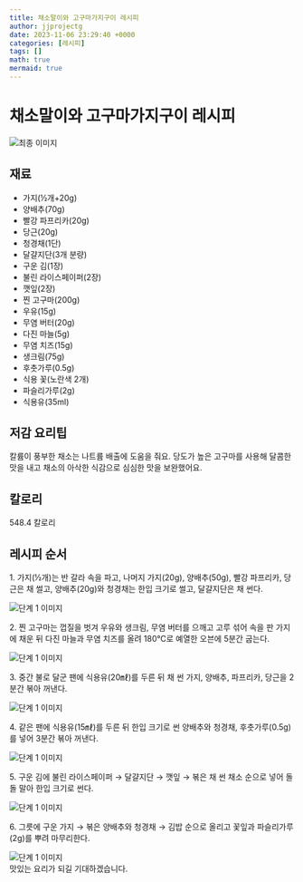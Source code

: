 ```yaml
---
title: 채소말이와 고구마가지구이 레시피
author: jjprojectg
date: 2023-11-06 23:29:40 +0000
categories: [레시피]
tags: []
math: true
mermaid: true
---
```

<meta name="og:type" content="website" />
<meta charset="UTF-8">
<div class="header">
<h1>채소말이와 고구마가지구이 레시피</h1>
</div>

<div class="container my-4">
<div class="row">
<div class="col-12 col-md-6">
<div class="recipe-image">
<img src="http://www.foodsafetykorea.go.kr/uploadimg/20210310/20210310023755_1615354675351.jpg" class="step-image" alt="최종 이미지">
</div>
</div>
<div class="col-12 col-md-6">
<div class="ingredients">
<h2>재료</h2>
<ul class='card'>
<li> 가지(½개+20g) </li>
<li>  양배추(70g) </li>
<li>  빨강 파프리카(20g) </li>
<li>  당근(20g) </li>
<li>  청경채(1단) </li>
<li>  달걀지단(3개 분량) </li>
<li>  구운 김(1장) </li>
<li>  불린 라이스페이퍼(2장) </li>
<li>  깻잎(2장) </li>
<li>  찐 고구마(200g) </li>
<li>  우유(15g) </li>
<li>  무염 버터(20g) </li>
<li>  다진 마늘(5g) </li>
<li>  무염 치즈(15g) </li>
<li>  생크림(75g) </li>
<li>  후춧가루(0.5g) </li>
<li>  식용 꽃(노란색 2개) </li>
<li>  파슬리가루(2g) </li>
<li>  식용유(35ml) </li>

</ul>
</div>
</div>
<div class="col-12 col-md-6">
<div class="ingredients">
<h2>저감 요리팁</h2>
<div class='card'> 
<p >
칼륨이 풍부한 채소는 나트륨 배출에 도움을 줘요.
당도가 높은 고구마를 사용해 달콤한 맛을 내고 채소의 아삭한 식감으로 심심한 맛을 보완했어요.
</p>
</div>
</div>
<div class="ingredients">
<h2>칼로리</h2>
<div class='card'> 
<p>
548.4 칼로리
</p>
</div>
</div>
</div>
</div>

<h2 class="my-4">레시피 순서</h2>
<div class="card recipe-card">
<div class="card-body recipe-stesp">
<p class="card-text step-description">1. 가지(½개)는 반 갈라 속을 파고, 나머지 가지(20g), 양배추(50g), 빨강 파프리카, 당근은 채 썰고, 양배추(20g)와 청경채는 한입 크기로 썰고, 달걀지단은 채 썬다.</p>
<img src="http://www.foodsafetykorea.go.kr/uploadimg/20210310/20210310023820_1615354700644.jpg" alt="단계 1 이미지" class="step-image">
</div>
</div>

<div class="card recipe-card">
<div class="card-body recipe-stesp">
<p class="card-text step-description">2. 찐 고구마는 껍질을 벗겨 우유와 생크림, 무염 버터를 으깨고 고루 섞어 속을 판 가지에 채운 뒤 다진 마늘과 무염 치즈를 올려 180℃로 예열한 오븐에 5분간 굽는다.</p>
<img src="http://www.foodsafetykorea.go.kr/uploadimg/20210310/20210310023839_1615354719621.jpg" alt="단계 1 이미지" class="step-image">
</div>
</div>

<div class="card recipe-card">
<div class="card-body recipe-stesp">
<p class="card-text step-description">3. 중간 불로 달군 팬에 식용유(20㎖)를 두른 뒤 채 썬 가지, 양배추, 파프리카, 당근을 2분간 볶아 꺼낸다.</p>
<img src="http://www.foodsafetykorea.go.kr/uploadimg/20210310/20210310023935_1615354775273.jpg" alt="단계 1 이미지" class="step-image">
</div>
</div>

<div class="card recipe-card">
<div class="card-body recipe-stesp">
<p class="card-text step-description">4. 같은 팬에 식용유(15㎖)를 두른 뒤 한입 크기로 썬 양배추와 청경채, 후춧가루(0.5g)를 넣어 3분간 볶아 꺼낸다.</p>
<img src="http://www.foodsafetykorea.go.kr/uploadimg/20210310/20210310023949_1615354789393.jpg" alt="단계 1 이미지" class="step-image">
</div>
</div>

<div class="card recipe-card">
<div class="card-body recipe-stesp">
<p class="card-text step-description">5. 구운 김에 불린 라이스페이퍼 → 달걀지단 → 깻잎 → 볶은 채 썬 채소 순으로 넣어 돌돌 말아 한입 크기로 썬다.</p>
<img src="http://www.foodsafetykorea.go.kr/uploadimg/20210310/20210310024004_1615354804010.jpg" alt="단계 1 이미지" class="step-image">
</div>
</div>

<div class="card recipe-card">
<div class="card-body recipe-stesp">
<p class="card-text step-description">6. 그릇에 구운 가지 → 볶은 양배추와 청경채 → 김밥 순으로 올리고 꽃잎과 파슬리가루(2g)를 뿌려 마무리한다.</p>
<img src="http://www.foodsafetykorea.go.kr/uploadimg/20210310/20210310024016_1615354816818.jpg" alt="단계 1 이미지" class="step-image">
</div>
</div>


</div>
맛있는 요리가 되길 기대하겠습니다.
